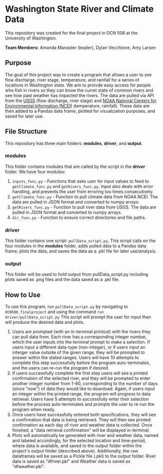 # Washington State River and Climate Data
This repository was created for the final project in OCN 506 at the University of Washington.

**Team Members:** Amanda Manaster (leader), Dylan Vecchione, Amy Larsen

## Purpose
The goal of this project was to create a program that allows a user to see flow discharge, river stage, temperature, and rainfall for a series of locations in Washington state. We aim to proivde easy access for people who fish in rivers so they can know the curret state of common rivers and see how past weather has impacted the rivers. The data are pulled via API from the [USGS](https://www.usgs.gov/) (flow discharge, river stage) and [NOAA National Centers for Environmental Information (NCEI)](https://www.ncei.noaa.gov/) (temperature, rainfall). These data are then added to a Pandas data frame, plotted for visualization purposes, and saved for later use.

## File Structure
This repository has three main folders: **modules**, **driver**, and **output**.
### modules
This folder contains modules that are called by the script in the **driver** folder. We have four modules:
1. `inputs_func.py` - Functions that asks user for input values to feed to `getClimate_func.py` and `getRivers_func.py`. Input also deals with error handling, and prevents the user from erroring too
	times consecutively.
2. `getClimate_func.py` - Function to pull climate data from NOAA NCEI. The data are pulled in JSON format and converted to numpy arrays.
3. `getRivers_func.py` - Function to pull river data from USGS. The data are pulled in JSON format and converted to numpy arrays.
4. `dir_func.py` - Function to ensure correct directories and file paths.

### driver
This folder contains one script: `pullData_script.py`. This script calls on the four modules in the **modules** folder, adds pulled data to a Pandas data frame, plots the data, and saves the data as a .pkl file for later use/analysis.

### output
This folder will be used to hold output from pullData_script.py including plots saved as .png files and the data saved as a .pkl file.

## How to Use
To use this program, run `pullData_script.py` by navigating to `OCN506_finalproject` and using the command `run driver/pullData_script.py` This script will prompt the user for input then will produce the desired data and plots.

1) Users are prompted (with an in-terminal printout) with the rivers they can pull data from. Each river has a corresponding integer number, which the user inputs into the terminal prompt to make a selection.
	If users input a different data-type (non-integer), or if users input an interger value outside of the given range, they will be prompted to answer within the stated ranges. Users will have 10 attempts
	to complete this step successfully before the program auto-terminates, and the users can re-run the program if desired.
2) If users successfully complete the first step users will see a printed confirmation of the selected river, and they will be prompted to enter another integer number from 1-60, corresponding to the number of days (since "now") of data they would like to download. Again,
	if users input an integer within the printed range, the program will progress to data retrieval. Users have 5 attempts to successfully enter their selection before the process auto-terminates and 
	prompts the user to re-run the program when ready.
3) Once users have successfully entered both specifications, they will see a confirmation that data is being retrieved. They will then see printed confirmation as each day of river and weather data is 
	collected. Once finished, a "data retrieval confirmation" will be displayed in-terminal.
4) Plots will automatically be generated with river and weather data, named and labeled accordingly, for the selected location and time-period, where data is available, and saved to the output folder within the project's output folder 
	(described above). Additionally, the raw dataframes will be saved as a Pickle file (.pkl) to the output folder. River data is saved as "dfriver.pkl" and Weather data is saved as "dfweather.pkl". 
